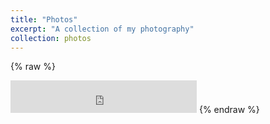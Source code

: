 ```yaml
---
title: "Photos"
excerpt: "A collection of my photography"
collection: photos
---
```


{% raw %}
<iframe frameborder="no" border="0" marginwidth="0" marginheight="0" width="298" height="52" src="https://www.icloud.com/sharedalbum/#B0RJtdOXmJEF38g"></iframe>
{% endraw %}
